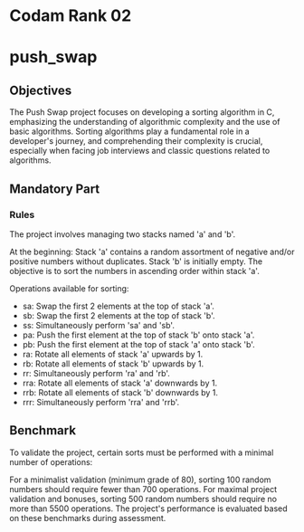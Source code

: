 # Codam Rank 02

# push_swap

## Objectives
The Push Swap project focuses on developing a sorting algorithm in C, emphasizing the understanding of algorithmic complexity and the use of basic algorithms. Sorting algorithms play a fundamental role in a developer's journey, and comprehending their complexity is crucial, especially when facing job interviews and classic questions related to algorithms.

## Mandatory Part
### Rules
The project involves managing two stacks named 'a' and 'b'.

At the beginning:
Stack 'a' contains a random assortment of negative and/or positive numbers without duplicates.
Stack 'b' is initially empty.
The objective is to sort the numbers in ascending order within stack 'a'.

Operations available for sorting:
* sa: Swap the first 2 elements at the top of stack 'a'.
* sb: Swap the first 2 elements at the top of stack 'b'.
* ss: Simultaneously perform 'sa' and 'sb'.
* pa: Push the first element at the top of stack 'b' onto stack 'a'.
* pb: Push the first element at the top of stack 'a' onto stack 'b'.
* ra: Rotate all elements of stack 'a' upwards by 1.
* rb: Rotate all elements of stack 'b' upwards by 1.
* rr: Simultaneously perform 'ra' and 'rb'.
* rra: Rotate all elements of stack 'a' downwards by 1.
* rrb: Rotate all elements of stack 'b' downwards by 1.
* rrr: Simultaneously perform 'rra' and 'rrb'.

## Benchmark
To validate the project, certain sorts must be performed with a minimal number of operations:

For a minimalist validation (minimum grade of 80), sorting 100 random numbers should require fewer than 700 operations.
For maximal project validation and bonuses, sorting 500 random numbers should require no more than 5500 operations.
The project's performance is evaluated based on these benchmarks during assessment.
